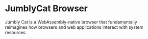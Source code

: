 # JumblyCat Browser
Jumbly Cat is a WebAssembly-native browser that fundamentally reimagines how browsers and web applications interact with system resources.
